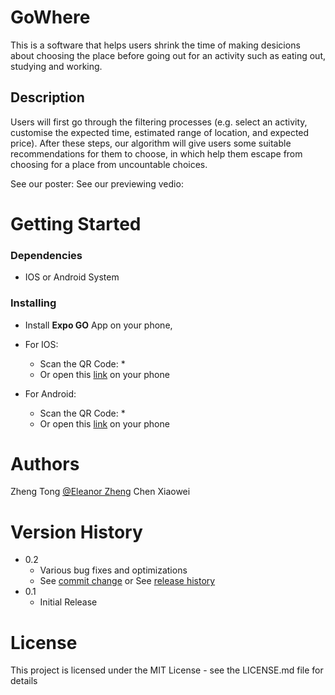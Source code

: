 # GoWhere

This is a software that helps users shrink the time of making desicions about choosing the place before going out for an activity such as eating out, studying and working.

## Description

Users will first go through the filtering processes (e.g. select an activity, customise the expected time, estimated range of location, and expected price). After these steps, our algorithm will give users some suitable recommendations for them to choose, in which help them escape from choosing for a place from uncountable choices.

See our poster:
See our previewing vedio:

# Getting Started

### Dependencies

* IOS or Android System

### Installing

* Install **Expo GO** App on your phone,

* For IOS:
    * Scan the QR Code:
          *  
    * Or open this [link](exp://u.expo.dev/update/45aea5ad-c510-4aaa-81ef-3acd54e1cfaf) on your phone

* For Android:
    * Scan the QR Code:
          *  
    * Or open this [link](exp://u.expo.dev/update/c791a50a-8a98-4710-b8de-f973248052b7) on your phone

# Authors

Zheng Tong [@Eleanor Zheng](https://www.linkedin.com/in/tong-zheng-eleanor/)
Chen Xiaowei []()

# Version History

* 0.2
    * Various bug fixes and optimizations
    * See [commit change]() or See [release history]()
* 0.1
    * Initial Release

# License

This project is licensed under the MIT License - see the LICENSE.md file for details

  

